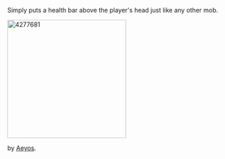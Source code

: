 Simply puts a health bar above the player's head just like any other mob.

<img width="270" height="270" alt="4277681" src="https://github.com/user-attachments/assets/01db41a2-1597-4ea5-a49d-b977b7016471" />

by [Aeyos](https://github.com/Aeyos).
